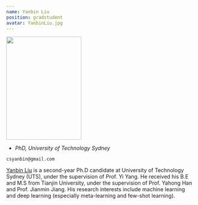 ```yaml
---
name: Yanbin Liu
position: gradstudent
avatar: YanbinLiu.jpg
---
```


<img width="200" height="275" src="{{site.baseurl}}/images/people/{{page.avatar}}" data-action="zoom">

- _PhD, University of Technology Sydney_<br>
<!--- _Science coach. Collaborator. Transdisciplinary optimist._-->

<i class="fa fa-envelope-o"></i> `csyanbin@gmail.com`

[Yanbin Liu](https://csyanbin.github.io/) is a second-year Ph.D candidate at University of Technology Sydney (UTS), under the supervision of Prof. Yi Yang. He received his B.E and M.S from Tianjin University, under the supervision of Prof. Yahong Han and Prof. Jianmin Jiang. His research interests include machine learning and deep learning (especially meta-learning and few-shot learning).

